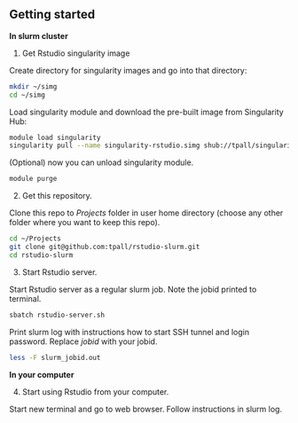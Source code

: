 ## Getting started

**In slurm cluster**

1. Get Rstudio singularity image

Create directory for singularity images and go into that directory:
```bash
mkdir ~/simg
cd ~/simg
```

Load singularity module and download the pre-built image from Singularity Hub:
```bash
module load singularity
singularity pull --name singularity-rstudio.simg shub://tpall/singularity-rstudio
```

(Optional) now you can unload singularity module.
```bash
module purge
```

2. Get this repository.

Clone this repo to *Projects* folder in user home directory (choose any other folder where you want to keep this repo). 
```bash
cd ~/Projects
git clone git@github.com:tpall/rstudio-slurm.git
cd rstudio-slurm
```

3. Start Rstudio server.

Start Rstudio server as a regular slurm job. Note the jobid printed to terminal.
```bash
sbatch rstudio-server.sh
```

Print slurm log with instructions how to start SSH tunnel and login password. Replace *jobid* with your jobid.
```bash
less -F slurm_jobid.out
```

**In your computer**

4. Start using Rstudio from your computer.

Start new terminal and go to web browser. Follow instructions in slurm log.


